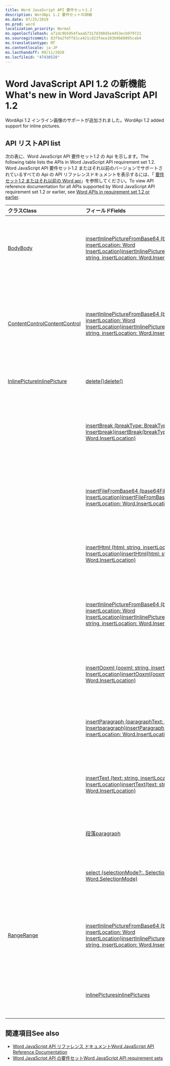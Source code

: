 ```yaml
---
title: Word JavaScript API 要件セット1.2
description: WordApi 1.2 要件セットの詳細
ms.date: 07/25/2019
ms.prod: word
localization_priority: Normal
ms.openlocfilehash: a71dc9b5954faaab7317d398d5e4453ecb979721
ms.sourcegitcommit: 83f9a2fdff81ca421cd23feea103b9b60895cab4
ms.translationtype: MT
ms.contentlocale: ja-JP
ms.lasthandoff: 09/11/2020
ms.locfileid: "47430528"
---
```

# <a name="whats-new-in-word-javascript-api-12"></a><span data-ttu-id="d6632-103">Word JavaScript API 1.2 の新機能</span><span class="sxs-lookup"><span data-stu-id="d6632-103">What's new in Word JavaScript API 1.2</span></span>

<span data-ttu-id="d6632-104">WordApi 1.2 インライン画像のサポートが追加されました。</span><span class="sxs-lookup"><span data-stu-id="d6632-104">WordApi 1.2 added support for inline pictures.</span></span>

## <a name="api-list"></a><span data-ttu-id="d6632-105">API リスト</span><span class="sxs-lookup"><span data-stu-id="d6632-105">API list</span></span>

<span data-ttu-id="d6632-106">次の表に、Word JavaScript API 要件セット1.2 の Api を示します。</span><span class="sxs-lookup"><span data-stu-id="d6632-106">The following table lists the APIs in Word JavaScript API requirement set 1.2.</span></span> <span data-ttu-id="d6632-107">Word JavaScript API 要件セット1.2 またはそれ以前のバージョンでサポートされているすべての Api の API リファレンスドキュメントを表示するには、「 [要件セット1.2 またはそれ以前の Word api](/javascript/api/word?view=word-js-1.2&preserve-view=true)」を参照してください。</span><span class="sxs-lookup"><span data-stu-id="d6632-107">To view API reference documentation for all APIs supported by Word JavaScript API requirement set 1.2 or earlier, see [Word APIs in requirement set 1.2 or earlier](/javascript/api/word?view=word-js-1.2&preserve-view=true).</span></span>

| <span data-ttu-id="d6632-108">クラス</span><span class="sxs-lookup"><span data-stu-id="d6632-108">Class</span></span> | <span data-ttu-id="d6632-109">フィールド</span><span class="sxs-lookup"><span data-stu-id="d6632-109">Fields</span></span> | <span data-ttu-id="d6632-110">説明</span><span class="sxs-lookup"><span data-stu-id="d6632-110">Description</span></span> |
|:---|:---|:---|
|[<span data-ttu-id="d6632-111">Body</span><span class="sxs-lookup"><span data-stu-id="d6632-111">Body</span></span>](/javascript/api/word/word.body)|[<span data-ttu-id="d6632-112">insertInlinePictureFromBase64 (base64EncodedImage: string, insertLocation: Word InsertLocation)</span><span class="sxs-lookup"><span data-stu-id="d6632-112">insertInlinePictureFromBase64(base64EncodedImage: string, insertLocation: Word.InsertLocation)</span></span>](/javascript/api/word/word.body#insertinlinepicturefrombase64-base64encodedimage--insertlocation-)|<span data-ttu-id="d6632-113">画像を本文の指定された位置に挿入します。</span><span class="sxs-lookup"><span data-stu-id="d6632-113">Inserts a picture into the body at the specified location.</span></span> <span data-ttu-id="d6632-114">insertLocation の値には、'Start' または 'End' を指定できます。</span><span class="sxs-lookup"><span data-stu-id="d6632-114">The insertLocation value can be 'Start' or 'End'.</span></span>|
|[<span data-ttu-id="d6632-115">ContentControl</span><span class="sxs-lookup"><span data-stu-id="d6632-115">ContentControl</span></span>](/javascript/api/word/word.contentcontrol)|[<span data-ttu-id="d6632-116">insertInlinePictureFromBase64 (base64EncodedImage: string, insertLocation: Word InsertLocation)</span><span class="sxs-lookup"><span data-stu-id="d6632-116">insertInlinePictureFromBase64(base64EncodedImage: string, insertLocation: Word.InsertLocation)</span></span>](/javascript/api/word/word.contentcontrol#insertinlinepicturefrombase64-base64encodedimage--insertlocation-)|<span data-ttu-id="d6632-117">コンテンツ コントロール内の指定された位置にインライン画像を挿入します。</span><span class="sxs-lookup"><span data-stu-id="d6632-117">Inserts an inline picture into the content control at the specified location.</span></span> <span data-ttu-id="d6632-118">insertLocation 値には、'Replace'、'Start'、'End' のいずれかを指定できます。</span><span class="sxs-lookup"><span data-stu-id="d6632-118">The insertLocation value can be 'Replace', 'Start', or 'End'.</span></span>|
|[<span data-ttu-id="d6632-119">InlinePicture</span><span class="sxs-lookup"><span data-stu-id="d6632-119">InlinePicture</span></span>](/javascript/api/word/word.inlinepicture)|[<span data-ttu-id="d6632-120">delete()</span><span class="sxs-lookup"><span data-stu-id="d6632-120">delete()</span></span>](/javascript/api/word/word.inlinepicture#delete--)|<span data-ttu-id="d6632-121">ドキュメントからインライン画像を削除します。</span><span class="sxs-lookup"><span data-stu-id="d6632-121">Deletes the inline picture from the document.</span></span>|
||[<span data-ttu-id="d6632-122">insertBreak (breakType: BreakType, Insertbreak: Word Insertbreak)</span><span class="sxs-lookup"><span data-stu-id="d6632-122">insertBreak(breakType: Word.BreakType, insertLocation: Word.InsertLocation)</span></span>](/javascript/api/word/word.inlinepicture#insertbreak-breaktype--insertlocation-)|<span data-ttu-id="d6632-123">メイン文書の指定した位置に、区切りを挿入します。</span><span class="sxs-lookup"><span data-stu-id="d6632-123">Inserts a break at the specified location in the main document.</span></span> <span data-ttu-id="d6632-124">insertLocation の値には、'Before' または 'After' を指定できます。</span><span class="sxs-lookup"><span data-stu-id="d6632-124">The insertLocation value can be 'Before' or 'After'.</span></span>|
||[<span data-ttu-id="d6632-125">insertFileFromBase64 (base64File: string, insertLocation: Word InsertLocation)</span><span class="sxs-lookup"><span data-stu-id="d6632-125">insertFileFromBase64(base64File: string, insertLocation: Word.InsertLocation)</span></span>](/javascript/api/word/word.inlinepicture#insertfilefrombase64-base64file--insertlocation-)|<span data-ttu-id="d6632-126">指定した位置に文書を挿入します。</span><span class="sxs-lookup"><span data-stu-id="d6632-126">Inserts a document at the specified location.</span></span> <span data-ttu-id="d6632-127">insertLocation の値には、'Before' または 'After' を指定できます。</span><span class="sxs-lookup"><span data-stu-id="d6632-127">The insertLocation value can be 'Before' or 'After'.</span></span>|
||[<span data-ttu-id="d6632-128">insertHtml (html: string, insertLocation: Word. InsertLocation)</span><span class="sxs-lookup"><span data-stu-id="d6632-128">insertHtml(html: string, insertLocation: Word.InsertLocation)</span></span>](/javascript/api/word/word.inlinepicture#inserthtml-html--insertlocation-)|<span data-ttu-id="d6632-129">指定した位置に HTML を挿入します。</span><span class="sxs-lookup"><span data-stu-id="d6632-129">Inserts HTML at the specified location.</span></span> <span data-ttu-id="d6632-130">有効な insertLocation の値は、'Before' または 'After' です。</span><span class="sxs-lookup"><span data-stu-id="d6632-130">The insertLocation value can be 'Before' or 'After'.</span></span>|
||[<span data-ttu-id="d6632-131">insertInlinePictureFromBase64 (base64EncodedImage: string, insertLocation: Word InsertLocation)</span><span class="sxs-lookup"><span data-stu-id="d6632-131">insertInlinePictureFromBase64(base64EncodedImage: string, insertLocation: Word.InsertLocation)</span></span>](/javascript/api/word/word.inlinepicture#insertinlinepicturefrombase64-base64encodedimage--insertlocation-)|<span data-ttu-id="d6632-132">指定された位置にインライン画像を挿入します。</span><span class="sxs-lookup"><span data-stu-id="d6632-132">Inserts an inline picture at the specified location.</span></span> <span data-ttu-id="d6632-133">InsertLocation の値には、' Replace '、' Before '、または ' After ' を指定できます。</span><span class="sxs-lookup"><span data-stu-id="d6632-133">The insertLocation value can be 'Replace', 'Before', or 'After'.</span></span>|
||[<span data-ttu-id="d6632-134">insertOoxml (ooxml: string, insertLocation: Word. InsertLocation)</span><span class="sxs-lookup"><span data-stu-id="d6632-134">insertOoxml(ooxml: string, insertLocation: Word.InsertLocation)</span></span>](/javascript/api/word/word.inlinepicture#insertooxml-ooxml--insertlocation-)|<span data-ttu-id="d6632-135">指定した位置に OOXML を挿入します。</span><span class="sxs-lookup"><span data-stu-id="d6632-135">Inserts OOXML at the specified location.</span></span>  <span data-ttu-id="d6632-136">有効な insertLocation の値は、'Before' または 'After' です。</span><span class="sxs-lookup"><span data-stu-id="d6632-136">The insertLocation value can be 'Before' or 'After'.</span></span>|
||[<span data-ttu-id="d6632-137">insertParagraph (paragraphText: string, Insertparagraph: Word. Insertparagraph)</span><span class="sxs-lookup"><span data-stu-id="d6632-137">insertParagraph(paragraphText: string, insertLocation: Word.InsertLocation)</span></span>](/javascript/api/word/word.inlinepicture#insertparagraph-paragraphtext--insertlocation-)|<span data-ttu-id="d6632-138">指定した位置に、段落を挿入します。</span><span class="sxs-lookup"><span data-stu-id="d6632-138">Inserts a paragraph at the specified location.</span></span> <span data-ttu-id="d6632-139">有効な insertLocation の値は、'Before' または 'After' です。</span><span class="sxs-lookup"><span data-stu-id="d6632-139">The insertLocation value can be 'Before' or 'After'.</span></span>|
||[<span data-ttu-id="d6632-140">insertText (text: string, insertLocation: Word. InsertLocation)</span><span class="sxs-lookup"><span data-stu-id="d6632-140">insertText(text: string, insertLocation: Word.InsertLocation)</span></span>](/javascript/api/word/word.inlinepicture#inserttext-text--insertlocation-)|<span data-ttu-id="d6632-141">指定した位置にテキストを挿入します。</span><span class="sxs-lookup"><span data-stu-id="d6632-141">Inserts text at the specified location.</span></span> <span data-ttu-id="d6632-142">insertLocation の値には、'Before' または 'After' を指定できます。</span><span class="sxs-lookup"><span data-stu-id="d6632-142">The insertLocation value can be 'Before' or 'After'.</span></span>|
||[<span data-ttu-id="d6632-143">段落</span><span class="sxs-lookup"><span data-stu-id="d6632-143">paragraph</span></span>](/javascript/api/word/word.inlinepicture#paragraph)|<span data-ttu-id="d6632-144">インライン イメージを含む親段落を取得します。</span><span class="sxs-lookup"><span data-stu-id="d6632-144">Gets the parent paragraph that contains the inline image.</span></span> <span data-ttu-id="d6632-145">読み取り専用。</span><span class="sxs-lookup"><span data-stu-id="d6632-145">Read-only.</span></span>|
||[<span data-ttu-id="d6632-146">select (selectionMode?:. SelectionMode)</span><span class="sxs-lookup"><span data-stu-id="d6632-146">select(selectionMode?: Word.SelectionMode)</span></span>](/javascript/api/word/word.inlinepicture#select-selectionmode-)|<span data-ttu-id="d6632-147">インライン画像を選択します。</span><span class="sxs-lookup"><span data-stu-id="d6632-147">Selects the inline picture.</span></span> <span data-ttu-id="d6632-148">その結果、Word は選択範囲にスクロールされます。</span><span class="sxs-lookup"><span data-stu-id="d6632-148">This causes Word to scroll to the selection.</span></span>|
|[<span data-ttu-id="d6632-149">Range</span><span class="sxs-lookup"><span data-stu-id="d6632-149">Range</span></span>](/javascript/api/word/word.range)|[<span data-ttu-id="d6632-150">insertInlinePictureFromBase64 (base64EncodedImage: string, insertLocation: Word InsertLocation)</span><span class="sxs-lookup"><span data-stu-id="d6632-150">insertInlinePictureFromBase64(base64EncodedImage: string, insertLocation: Word.InsertLocation)</span></span>](/javascript/api/word/word.range#insertinlinepicturefrombase64-base64encodedimage--insertlocation-)|<span data-ttu-id="d6632-151">指定された位置に画像を挿入します。</span><span class="sxs-lookup"><span data-stu-id="d6632-151">Inserts a picture at the specified location.</span></span> <span data-ttu-id="d6632-152">InsertLocation の値には、' Replace '、' Start '、' End '、' Before '、または ' After ' を指定できます。</span><span class="sxs-lookup"><span data-stu-id="d6632-152">The insertLocation value can be 'Replace', 'Start', 'End', 'Before', or 'After'.</span></span>|
||[<span data-ttu-id="d6632-153">inlinePictures</span><span class="sxs-lookup"><span data-stu-id="d6632-153">inlinePictures</span></span>](/javascript/api/word/word.range#inlinepictures)|<span data-ttu-id="d6632-154">範囲に含まれるインライン画像オブジェクトのコレクションを取得します。</span><span class="sxs-lookup"><span data-stu-id="d6632-154">Gets the collection of inline picture objects in the range.</span></span> <span data-ttu-id="d6632-155">読み取り専用。</span><span class="sxs-lookup"><span data-stu-id="d6632-155">Read-only.</span></span>|

## <a name="see-also"></a><span data-ttu-id="d6632-156">関連項目</span><span class="sxs-lookup"><span data-stu-id="d6632-156">See also</span></span>

- [<span data-ttu-id="d6632-157">Word JavaScript API リファレンス ドキュメント</span><span class="sxs-lookup"><span data-stu-id="d6632-157">Word JavaScript API Reference Documentation</span></span>](/javascript/api/word)
- [<span data-ttu-id="d6632-158">Word JavaScript API の要件セット</span><span class="sxs-lookup"><span data-stu-id="d6632-158">Word JavaScript API requirement sets</span></span>](word-api-requirement-sets.md)
